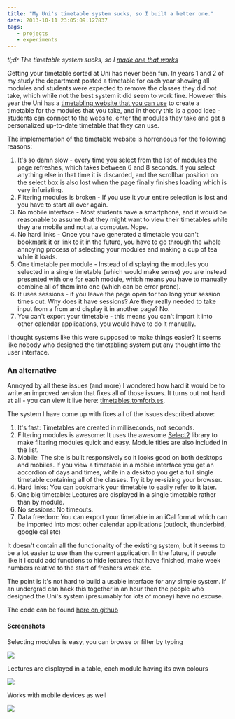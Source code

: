 ```yaml
---
title: "My Uni's timetable system sucks, so I built a better one."
date: 2013-10-11 23:05:09.127837
tags:
   - projects
   - experiments
---
```


*tl;dr The timetable system sucks, so I [made one that works](#an-alternative)*

Getting your timetable sorted at Uni has never been fun. In years 1 and 2 of my study the department posted a timetable for each year showing all modules and students were expected to remove the classes they did not take, which while not the best system it did seem to work fine. However this year the Uni has a [timetabling website that you can use](https://sws.hull.ac.uk/default.aspx) to create a timetable for the modules that you take, and in theory this is a good idea - students can connect to the website, enter the modules they take and get a personalized up-to-date timetable that they can use.

The implementation of the timetable website is horrendous for the following reasons:

   1. It's so damn slow - every time you select from the list of modules the page refreshes, which takes between 6 and 8 seconds. If you select anything else in that time it is discarded, and the scrollbar position on the select box is also lost when the page finally finishes loading which is very infuriating.
   2. Filtering modules is broken - If you use it your entire selection is lost and you have to start all over again.
   3. No mobile interface - Most students have a smartphone, and it would be reasonable to assume that they might want to view their timetables while they are mobile and not at a computer. Nope.
   4. No hard links - Once you have generated a timetable you can't bookmark it or link to it in the future, you have to go through the whole annoying process of selecting your modules and making a cup of tea while it loads.
   5. One timetable per module - Instead of displaying the modules you selected in a single timetable (which would make sense) you are instead presented with one for each module, which means you have to manually combine all of them into one (which can be error prone).
   6. It uses sessions - if you leave the page open for too long your session times out. Why does it have sessions? Are they really needed to take input from a from and display it in another page? No.
   7. You can't export your timetable - this means you can't import it into other calendar applications, you would have to do it manually.

I thought systems like this were supposed to make things easier? It seems like nobody who designed the timetabling system put any thought into the user interface.

### An alternative
Annoyed by all these issues (and more) I wondered how hard it would be to write an improved version that fixes all of those issues. It turns out not hard at all - you can view it live here: [timetables.tomforb.es](https://timetables.tomforb.es/).

The system I have come up with fixes all of the issues described above:

   1. It's fast: Timetables are created in milliseconds, not seconds.
   2. Filtering modules is awesome: It uses the awesome [Select2](https://ivaynberg.github.io/select2/) library to make filtering modules quick and easy. Module titles are also included in the list.
   3. Mobile: The site is built responsively so it looks good on both desktops and mobiles. If you view a timetable in a mobile interface you get an accordion of days and times, while in a desktop you get a full single timetable containing all of the classes. Try it by re-sizing your browser.
   4. Hard links: You can bookmark your timetable to easily refer to it later.
   5. One big timetable: Lectures are displayed in a single timetable rather than by module.
   6. No sessions: No timeouts.
   7. Data freedom: You can export your timetable in an iCal format which can be imported into most other calendar applications (outlook, thunderbird, google cal etc)

It doesn't contain all the functionality of the existing system, but it seems to be a lot easier to use than the current application. In the future, if people like it I could add functions to hide lectures that have finished, make week numbers relative to the start of freshers week etc.

The point is it's not hard to build a usable interface for any simple system. If an undergrad can hack this together in an hour then the people who designed the Uni's system (presumably for lots of money) have no excuse.

The code can be found [here on github](https://github.com/orf/uni_timetables)

#### Screenshots
Selecting modules is easy, you can browse or filter by typing

![](./select2_I52URROQ.png)

Lectures are displayed in a table, each module having its own colours

![](./new1_V2PBAXDX.png)

Works with mobile devices as well

![](./mobile1_DLSM4H7P.png)


    